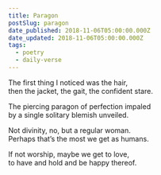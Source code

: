 ```yaml
---
title: Paragon
postSlug: paragon
date_published: 2018-11-06T05:00:00.000Z
date_updated: 2018-11-06T05:00:00.000Z
tags:
  - poetry
  - daily-verse
---
```


The first thing I noticed was the hair,  
then the jacket, the gait, the confident stare.

The piercing paragon of perfection impaled  
by a single solitary blemish unveiled.

Not divinity, no, but a regular woman.  
Perhaps that’s the most we get as humans.

If not worship, maybe we get to love,  
to have and hold and be happy thereof.
